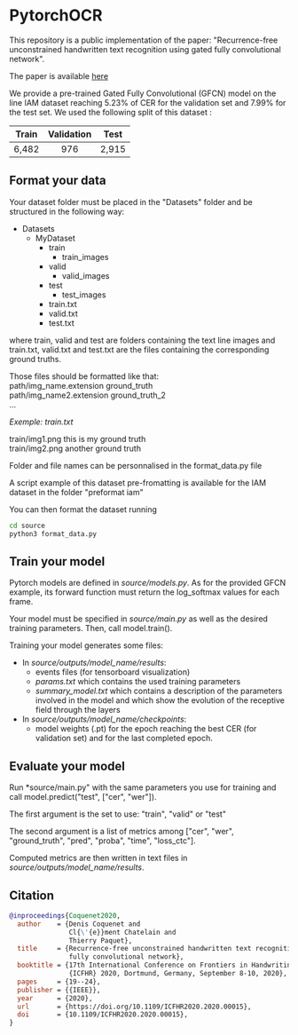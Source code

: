 # PytorchOCR

This repository is a public implementation of the paper: "Recurrence-free unconstrained handwritten text recognition using gated fully convolutional network".

The paper is available [here](https://www.researchgate.net/publication/346563118_Recurrence-free_unconstrained_handwritten_text_recognition_using_gated_fully_convolutional_network)

We provide a pre-trained Gated Fully Convolutional (GFCN) model on the line IAM dataset reaching 5.23% of CER for the validation set and 7.99% for the test set. We used the following split of this dataset :

| Train | Validation | Test |
|:----:|:----:|:----:|
| 6,482| 976 | 2,915 |

## Format your data
Your dataset folder must be placed in the "Datasets" folder and be structured in the following way:
* Datasets
    * MyDataset
        * train
            * train_images
        * valid
            * valid_images
        * test
            * test_images
        * train.txt
        * valid.txt
        * test.txt
        
where train, valid and test are folders containing the text line images and train.txt, valid.txt and test.txt are the 
files containing the corresponding ground truths.

Those files should be formatted like that: <br/>
path/img_name.extension ground_truth <br/>
path/img_name2.extension ground_truth_2 <br/>
...


*Exemple: train.txt*

train/img1.png this is my ground truth <br/>
train/img2.png another ground truth <br/>


Folder and file names can be personnalised in the format_data.py file

A script example of this dataset pre-fromatting is available for the IAM dataset in the folder "preformat iam"

You can then format the dataset running 
```bash
cd source
python3 format_data.py
```


## Train your model
Pytorch models are defined in *source/models.py*.
As for the provided GFCN example, its forward function must return the log_softmax values for each frame.

Your model must be specified in *source/main.py* as well as the desired training parameters. Then, call model.train().

Training your model generates some files:
* In *source/outputs/model_name/results*:
    * events files (for tensorboard visualization)
    * *params.txt* which contains the used training parameters
    * *summary_model.txt* which contains a description of the parameters involved in the model 
    and which show the evolution of the receptive field through the layers
* In *source/outputs/model_name/checkpoints*:
    * model weights (.pt) for the epoch reaching the best CER (for validation set) and for the last completed epoch.

## Evaluate your model
Run *source/main.py" with the same parameters you use for training and call model.predict("test", ["cer", "wer"]).

The first argument is the set to use: "train", "valid" or "test"

The second argument is a list of metrics among ["cer", "wer", "ground_truth", "pred", "proba", "time", "loss_ctc"].

Computed metrics are then written in text files in *source/outputs/model_name/results*.

## Citation

```bibtex
@inproceedings{Coquenet2020,
  author    = {Denis Coquenet and
               Cl{\'{e}}ment Chatelain and
               Thierry Paquet},
  title     = {Recurrence-free unconstrained handwritten text recognition using gated
               fully convolutional network},
  booktitle = {17th International Conference on Frontiers in Handwriting Recognition,
               {ICFHR} 2020, Dortmund, Germany, September 8-10, 2020},
  pages     = {19--24},
  publisher = {{IEEE}},
  year      = {2020},
  url       = {https://doi.org/10.1109/ICFHR2020.2020.00015},
  doi       = {10.1109/ICFHR2020.2020.00015},
}
```

